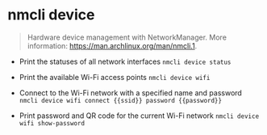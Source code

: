 # nmcli device
> Hardware device management with NetworkManager.
> More information: <https://man.archlinux.org/man/nmcli.1>.

- Print the statuses of all network interfaces
`nmcli device status`

- Print the available Wi-Fi access points
`nmcli device wifi`

- Connect to the Wi-Fi network with a specified name and password
`nmcli device wifi connect {{ssid}} password {{password}}`

- Print password and QR code for the current Wi-Fi network
`nmcli device wifi show-password`
